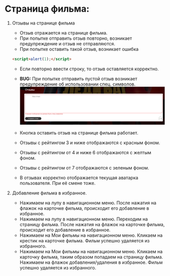 # Страница фильма:

1. Отзывы на странице фильма
    * Отзыв отражается на странице фильма.
    * При попытке отправить отзыв повторно, возникает предупреждение и отзыв не отправляются.
    * При попытке оставить такой отзыв, возникает ошибка
    ``` html
    <script>alert(1);</script>
    ```
    * Если повторно ввести строку, то отзыв оставляется корректно.
    * __BUG:__ При попытке отправить пустой отзыв возникает предупреждение об использовании спец. символов.
    ![alt text](img/image.png)

    * Кнопка оставить отзыв на странице фильма работает.
    * Отзывы с рейтингом 3 и ниже отображаются с красным фоном.
    * Отзывы с рейтингом от 4 и ниже 6 отображаются с желтым фоном.
    * Отзывы с рейтингом от 7 отображаются с зеленым фоном.
    * В отзывах корректно отображается текущая аватарка пользователя. При её смене тоже.

1. Добавление фильма в избранное.
    * Нажимаем на лупу в навигационном меню. После нажатия на флажок на карточке фильма, происходит его добавление в избранное.
    * Нажимаем на лупу в навигационном меню. Переходим на страницу фильма. После нажатия на флажок на карточке фильма, происходит его добавление в избранное.
    * Нажимаем на Мои фильмы на навигационном меню. Кликаем на крестик на карточке фильма. Фильм успешно удаляется из избранного.
    * Нажимаем на Мои фильмы на навигационном меню. Кликаем на карточку фильма, таким образом попадаем на страницу фильма. Нажимаем на флажок добавления/удаления в избранное. Фильм успешно удаляется из избранного.
